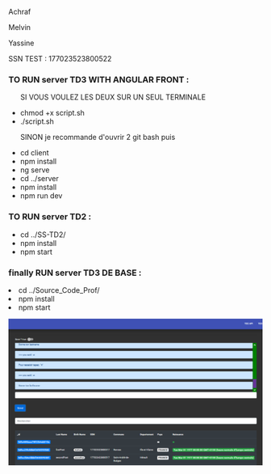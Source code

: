 <p>Achraf</p>
<p>Melvin</p>
<p>Yassine</p>

<p>SSN TEST : 177023523800522</p>


<h3> TO RUN server TD3 WITH ANGULAR FRONT  : </h3>

<ul>
<p> SI VOUS VOULEZ LES DEUX SUR UN SEUL TERMINALE </li>
<li> chmod +x script.sh </li>
<li> ./script.sh </li>
</ul>

<ul>
<p> SINON je recommande d'ouvrir 2 git bash puis </li>
<li> cd client </li>
<li> npm install </li>
<li> ng serve </li>

<li> cd ../server </li>
<li> npm install </li>
<li> npm run dev </li>

</ul>


<h3> TO RUN server TD2 : </h3>

<ul>
<li> cd ../SS-TD2/ </li>
<li> npm install </li>
<li> npm start </li>


</ul>


<h3>finally RUN server TD3 DE BASE :</h3>

<li>cd ../Source_Code_Prof/</li>
<li>npm install</li>
<li>npm start</li>



![Alt text](capture.PNG?raw=true "On Start")
